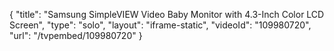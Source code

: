 {
    "title": "Samsung SimpleVIEW Video Baby Monitor with 4.3-Inch Color LCD Screen",
    "type": "solo",
    "layout": "iframe-static",
    "videoId": "109980720",
    "url": "\/tvpembed\/109980720"
}